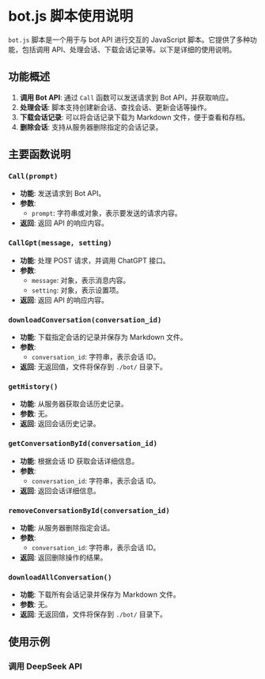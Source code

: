 # bot.js 脚本使用说明

`bot.js` 脚本是一个用于与 bot API 进行交互的 JavaScript 脚本。它提供了多种功能，包括调用 API、处理会话、下载会话记录等。以下是详细的使用说明。

## 功能概述

1. **调用 Bot API**: 通过 `Call` 函数可以发送请求到 Bot API，并获取响应。
2. **处理会话**: 脚本支持创建新会话、查找会话、更新会话等操作。
3. **下载会话记录**: 可以将会话记录下载为 Markdown 文件，便于查看和存档。
4. **删除会话**: 支持从服务器删除指定的会话记录。

## 主要函数说明

### `Call(prompt)`
- **功能**: 发送请求到 Bot API。
- **参数**:
  - `prompt`: 字符串或对象，表示要发送的请求内容。
- **返回**: 返回 API 的响应内容。

### `CallGpt(message, setting)`
- **功能**: 处理 POST 请求，并调用 ChatGPT 接口。
- **参数**:
  - `message`: 对象，表示消息内容。
  - `setting`: 对象，表示设置项。
- **返回**: 返回 API 的响应内容。

### `downloadConversation(conversation_id)`
- **功能**: 下载指定会话的记录并保存为 Markdown 文件。
- **参数**:
  - `conversation_id`: 字符串，表示会话 ID。
- **返回**: 无返回值，文件将保存到 `./bot/` 目录下。

### `getHistory()`
- **功能**: 从服务器获取会话历史记录。
- **参数**: 无。
- **返回**: 返回会话历史记录。

### `getConversationById(conversation_id)`
- **功能**: 根据会话 ID 获取会话详细信息。
- **参数**:
  - `conversation_id`: 字符串，表示会话 ID。
- **返回**: 返回会话详细信息。

### `removeConversationById(conversation_id)`
- **功能**: 从服务器删除指定会话。
- **参数**:
  - `conversation_id`: 字符串，表示会话 ID。
- **返回**: 返回删除操作的结果。

### `downloadAllConversation()`
- **功能**: 下载所有会话记录并保存为 Markdown 文件。
- **参数**: 无。
- **返回**: 无返回值，文件将保存到 `./bot/` 目录下。

## 使用示例

### 调用 DeepSeek API